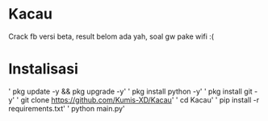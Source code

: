 # Kacau
Crack fb versi beta, result belom ada yah, soal gw pake wifi :(

# Instalisasi
' pkg update -y && pkg upgrade -y'
' pkg install python -y'
' pkg install git -y'
' git clone https://github.com/Kumis-XD/Kacau'
' cd Kacau'
' pip install -r requirements.txt'
' python main.py'

